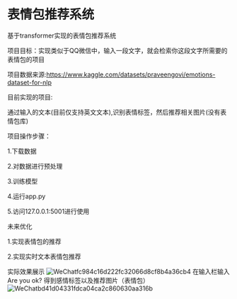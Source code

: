 # 表情包推荐系统
基于transformer实现的表情包推荐系统

项目目标：实现类似于QQ微信中，输入一段文字，就会检索你这段文字所需要的表情包的项目

项目数据来源:https://www.kaggle.com/datasets/praveengovi/emotions-dataset-for-nlp

目前实现的项目:

通过输入的文本(目前仅支持英文文本),识别表情标签，然后推荐相关图片(没有表情包库)


项目操作步骤：

1.下载数据

2.对数据进行预处理

3.训练模型

4.运行app.py

5.访问127.0.0.1:5001进行使用


未来优化

1.实现表情包的推荐

2.实现实时文本表情包推荐


实际效果展示
![WeChatfc984c16d222fc32066d8cf8b4a36cb4](https://github.com/Yuxw1504/Emotion-Recognition/assets/163949558/9cb1d0c6-84d6-481a-9ca3-e0386830abd8)
在输入栏输入 Are you ok?
得到感情标签以及推荐图片（表情包）
![WeChatbd41d04331fdca04ca2c860630aa316b](https://github.com/Yuxw1504/Emotion-Recognition/assets/163949558/a0a8cfc7-1cd7-466e-83aa-fb363565c9c2)
